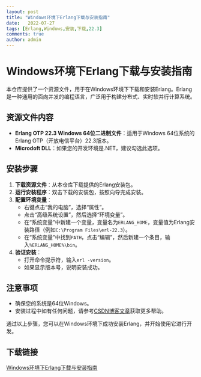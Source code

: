 ```yaml
---
layout: post
title: "Windows环境下Erlang下载与安装指南"
date:   2022-07-27
tags: [Erlang,Windows,安装,下载,22.3]
comments: true
author: admin
---
```

# Windows环境下Erlang下载与安装指南

本仓库提供了一个资源文件，用于在Windows环境下下载和安装Erlang。Erlang是一种通用的面向并发的编程语言，广泛用于构建分布式、实时软并行计算系统。

## 资源文件内容

- **Erlang OTP 22.3 Windows 64位二进制文件**：适用于Windows 64位系统的Erlang OTP（开放电信平台）22.3版本。
- **Microdoft DLL**：如果您的开发环境是.NET，建议勾选此选项。

## 安装步骤

1. **下载资源文件**：从本仓库下载提供的Erlang安装包。
2. **运行安装程序**：双击下载的安装包，按照向导完成安装。
3. **配置环境变量**：
   - 右键点击“我的电脑”，选择“属性”。
   - 点击“高级系统设置”，然后选择“环境变量”。
   - 在“系统变量”中新建一个变量，变量名为`ERLANG_HOME`，变量值为Erlang安装路径（例如`C:\Program Files\erl-22.3`）。
   - 在“系统变量”中找到`PATH`，点击“编辑”，然后新建一个条目，输入`%ERLANG_HOME%\bin`。
4. **验证安装**：
   - 打开命令提示符，输入`erl -version`。
   - 如果显示版本号，说明安装成功。

## 注意事项

- 确保您的系统是64位Windows。
- 安装过程中如有任何问题，请参考[CSDN博客文章](https://blog.csdn.net/weixin_40822435/article/details/105738375)获取更多帮助。

通过以上步骤，您可以在Windows环境下成功安装Erlang，并开始使用它进行开发。

## 下载链接

[Windows环境下Erlang下载与安装指南](https://pan.quark.cn/s/d68b19f1ef3b)